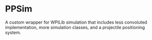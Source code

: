 # PPSim
A custom wrapper for WPILib simulation that includes less convoluted implementation, more simulation classes, and a projectile positioning system.
